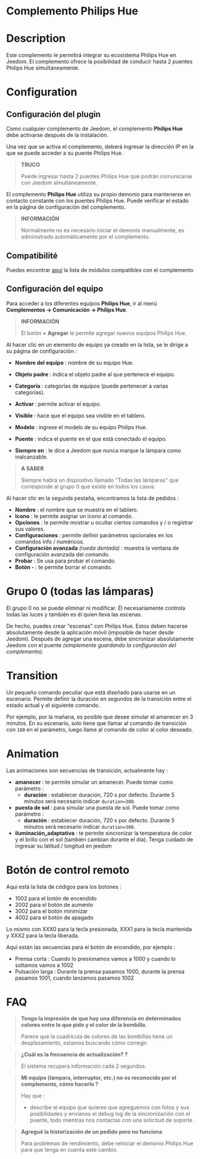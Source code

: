 # Complemento Philips Hue

# Description

Este complemento le permitirá integrar su ecosistema Philips Hue en Jeedom. El complemento ofrece la posibilidad de conducir hasta 2 puentes Philips Hue simultáneamente.

# Configuration

## Configuración del plugin

Como cualquier complemento de Jeedom, el complemento **Philips Hue** debe activarse después de la instalación.

Una vez que se activa el complemento, deberá ingresar la dirección IP en la que se puede acceder a su puente Philips Hue.

>**TRUCO**
>
>Puede ingresar hasta 2 puentes Philips Hue que podrán comunicarse con Jeedom simultáneamente.

El complemento **Philips Hue** utiliza su propio demonio para mantenerse en contacto constante con los puentes Philips Hue. Puede verificar el estado en la página de configuración del complemento.

>**INFORMACIÓN**
>    
>Normalmente no es necesario iniciar el demonio manualmente, es administrado automáticamente por el complemento.

## Compatibilité

Puedes encontrar [aquí](https://compatibility.jeedom.com/index.php?v=d&p=home&plugin=philipsHue) la lista de módulos compatibles con el complemento

## Configuración del equipo

Para acceder a los diferentes equipos **Philips Hue**, ir al menú **Complementos → Comunicación → Philips Hue**.

>**INFORMACIÓN**
>    
>El botón **+ Agregar** le permite agregar nuevos equipos Philips Hue.

Al hacer clic en un elemento de equipo ya creado en la lista, se le dirige a su página de configuración :

- **Nombre del equipo** : nombre de su equipo Hue.
- **Objeto padre** : indica el objeto padre al que pertenece el equipo.
- **Categoría** : categorías de equipos (puede pertenecer a varias categorías).
- **Activar** : permite activar el equipo.
- **Visible** : hace que el equipo sea visible en el tablero.

- **Modelo** : ingrese el modelo de su equipo Philips Hue.
- **Puente** : indica el puente en el que está conectado el equipo.
- **Siempre en** : le dice a Jeedom que nunca marque la lámpara como inalcanzable.

>**A SABER**
>
>Siempre habrá un dispositivo llamado "Todas las lámparas" que corresponde al grupo 0 que existe en todos los casos.

Al hacer clic en la segunda pestaña, encontramos la lista de pedidos :

- **Nombre** : el nombre que se muestra en el tablero.
- **Icono** : le permite asignar un icono al comando.
- **Opciones** : le permite mostrar u ocultar ciertos comandos y / o registrar sus valores.
- **Configuraciones** : permite definir parámetros opcionales en los comandos info / numéricos.
- **Configuración avanzada** *(rueda dentada)* : muestra la ventana de configuración avanzada del comando.
- **Probar** : Se usa para probar el comando.
- **Botón -** : te permite borrar el comando.


# Grupo 0 (todas las lámparas)

El grupo 0 no se puede eliminar ni modificar. Él necesariamente controla todas las luces y también es él quien lleva las escenas.

De hecho, puedes crear "escenas" con Philips Hue. Estos deben hacerse absolutamente desde la aplicación móvil (imposible de hacer desde Jeedom). Después de agregar una escena, debe sincronizar absolutamente Jeedom con el puente *(simplemente guardando la configuración del complemento)*.

# Transition

Un pequeño comando peculiar que está diseñado para usarse en un escenario. Permite definir la duración en segundos de la transición entre el estado actual y el siguiente comando.

Por ejemplo, por la mañana, es posible que desee simular el amanecer en 3 minutos. En su escenario, solo tiene que llamar al comando de transición con ``180`` en el parámetro, luego llame al comando de color al color deseado.

# Animation

Las animaciones son secuencias de transición, actualmente hay :

- **amanecer** : te permite simular un amanecer. Puede tomar como parámetro :
    - **duración** : establecer duración, 720 s por defecto. Durante 5 minutos será necesario indicar ``duration=300``.
- **puesta de sol** : para simular una puesta de sol. Puede tomar como parámetro :
    - **duración** : establecer duración, 720 s por defecto. Durante 5 minutos será necesario indicar ``duration=300``.
- **iluminación_adaptativa** : te permite sincronizar la temperatura de color y el brillo con el sol (también cambian durante el día). Tenga cuidado de ingresar su latitud / longitud en jeedom

# Botón de control remoto

Aquí está la lista de códigos para los botones :

- 1002 para el botón de encendido
- 2002 para el botón de aumento
- 3002 para el botón minimizar
- 4002 para el botón de apagado

Lo mismo con XXX0 para la tecla presionada, XXX1 para la tecla mantenida y XXX2 para la tecla liberada.

Aquí están las secuencias para el botón de encendido, por ejemplo :

- Prensa corta : Cuando lo presionamos vamos a 1000 y cuando lo soltamos vamos a 1002
- Pulsación larga : Durante la prensa pasamos 1000, durante la prensa pasamos 1001, cuando lanzamos pasamos 1002

# FAQ

> **Tengo la impresión de que hay una diferencia en determinados colores entre lo que pido y el color de la bombilla.**
>
> Parece que la cuadrícula de colores de las bombillas tiene un desplazamiento, estamos buscando cómo corregir.

> **¿Cuál es la frecuencia de actualización? ?**
>
> El sistema recupera información cada 2 segundos.

> **Mi equipo (lámpara, interruptor, etc.) no es reconocido por el complemento, cómo hacerlo ?**
>
> Hay que :
> - describe el equipo que quieres que agreguemos con fotos y sus posibilidades y envíanos el debug log de la sincronización con el puente, todo mientras nos contactas con una solicitud de soporte

>**Agregué la historización de un pedido pero no funciona**
>
>Para problemas de rendimiento, debe reiniciar el demonio Philips Hue para que tenga en cuenta este cambio.
